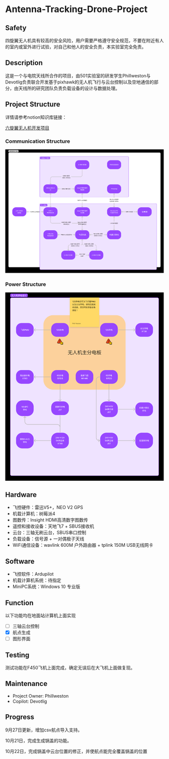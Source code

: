 # Antenna-Tracking-Drone-Project

## Safety

四旋翼无人机具有较高的安全风险，用户需要严格遵守安全规范，不要在附近有人的室内或室外进行试验，对自己和他人的安全负责，本实验室完全免责。

## Description

这是一个与电院天线所合作的项目，由501实验室的研发学生Phillweston与Devotlig负责联合开发基于pixhawk的无人机飞行与云台控制以及空地通信的部分，由天线所的研究团队负责负载设备的设计与数据处理。

## Project Structure

详情请参考notion知识库链接：

[六旋翼无人机开发项目](https://phillweston.notion.site/a2cea4024b174a9db5cb346bafad33eb)

### Communication Structure

![Communication Structure](./images/Communication_Structure.png)

### Power Structure

![Power Structure](./images/Power_Structure.png)

## Hardware

- 飞控硬件：雷迅V5+，NEO V2 GPS
- 机载计算机：树莓派4
- 图数传：Insight HDMI高清数字图数传
- 遥控和接收设备：天地飞7 + SBUS接收机
- 云台：三轴无刷云台，SBUS串口控制
- 负载设备：信号源 + 一对偶极子天线
- WiFi通信设备：wavlink 600M 户外路由器 + tplink 150M USB无线网卡

## Software

- 飞控软件：Ardupilot
- 机载计算机系统：待指定
- MiniPC系统：Windows 10 专业版

## Function

以下功能均在地面站计算机上面实现

- [ ] 三轴云台控制
- [x] 航点生成
- [ ] 图形界面

## Testing

测试功能在F450飞机上面完成，确定无误后在大飞机上面做复现。

## Maintenance

- Project Owner: Phillweston
- Copilot: Devotlig

## Progress

9月27日更新，增加csv航点导入支持。

10月21日，完成生成锅盖的功能。

10月22日，完成锅盖中云台位置的修正，并使航点能完全覆盖锅盖的位置